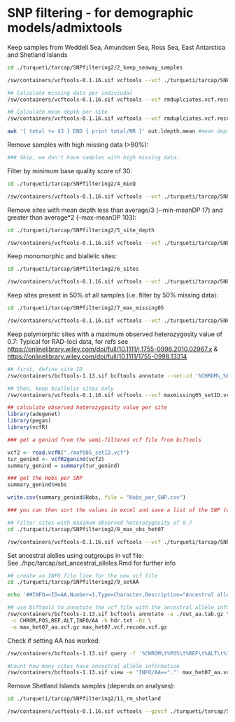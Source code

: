 SNP filtering - for demographic models/admixtools
================

Keep samples from Weddell Sea, Amundsen Sea, Ross Sea, East Antarctica
and Shetland Islands

``` bash
cd ./turqueti/tarcap/SNPfiltering2/2_keep_seaway_samples

/sw/containers/vcftools-0.1.16.sif vcftools --vcf ./turqueti/tarcap/SNPfiltering1/1_rmindel/rmindels.recode.vcf --keep keep_seaway_samples.tsv --out seaway_samples --recode --recode-INFO-all

## Calculate missing data per indiviudal
/sw/containers/vcftools-0.1.16.sif vcftools --vcf rmduplciates.vcf.recode.vcf --missing-indv --out out

## Calculate mean depth per site
/sw/containers/vcftools-0.1.16.sif vcftools --vcf rmduplciates.vcf.recode.vcf --site-mean-depth --out out

awk '{ total += $3 } END { print total/NR }' out.ldepth.mean #mean depth = 51.3327
```

Remove samples with high missing data (>80%):

``` bash
### Skip, we don't have samples with high missing data. 
```

Filter by minimum base quality score of 30:

``` bash
cd ./turqueti/tarcap/SNPfiltering2/4_minQ

/sw/containers/vcftools-0.1.16.sif vcftools --vcf ./turqueti/tarcap/SNPfiltering2/2_keep_seaway_samples/seaway_samples.recode.vcf --minQ 30 --out minQ30 --recode --recode-INFO-all
```

Remove sites with mean depth less than average/3 (‐‐min-meanDP 17) and
greater than average\*2 (–max-meanDP 103):

``` bash
cd ./turqueti/tarcap/SNPfiltering2/5_site_depth

/sw/containers/vcftools-0.1.16.sif vcftools --vcf ./turqueti/tarcap/SNPfiltering2/4_minQ/minQ30.recode.vcf --min-meanDP 17 --max-meanDP 103 --out site_depth --recode --recode-INFO-all
```

Keep monomorphic and biallelic sites:

``` bash
cd ./turqueti/tarcap/SNPfiltering2/6_sites

/sw/containers/vcftools-0.1.16.sif vcftools --vcf ./turqueti/tarcap/SNPfiltering2/5_site_depth/site_depth.recode.vcf --min-alleles 1 --max-alleles 2 --out sites --recode --recode-INFO-all
```

Keep sites present in 50% of all samples (i.e. filter by 50% missing
data):

``` bash
cd ./turqueti/tarcap/SNPfiltering2/7_max_missing05

/sw/containers/vcftools-0.1.16.sif vcftools --vcf ./turqueti/tarcap/SNPfiltering2/6_sites/sites.recode.vcf --max-missing 0.5 --out maxmissing05 --recode --recode-INFO-all
```

Keep polymorphic sites with a maximum observed heterozygosity value of
0.7: Typical for RAD-loci data, for refs see
<https://onlinelibrary.wiley.com/doi/full/10.1111/j.1755-0998.2010.02967.x>
& <https://onlinelibrary.wiley.com/doi/full/10.1111/1755-0998.13314>

``` bash
## first, define site ID
/sw/containers/bcftools-1.13.sif bcftools annotate --set-id '%CHROM\_%POS' maxmissing05.recode.vcf > maxmissing05_setID.vcf

## then, keep biallelic sites only
/sw/containers/vcftools-0.1.16.sif vcftools --vcf maxmissing05_setID.vcf --min-alleles 2 --max-alleles 2 --out maxmissing05_setID_biallelic --recode --recode-INFO-all
```

``` r
## calculate observed heterozygosity value per site
library(adegenet)
library(pegas)
library(vcfR)

### get a genind from the semi-filtered vcf file from bcftools

vcf2 <- read.vcfR("./maf005_setID.vcf")
tur_genind <- vcfR2genind(vcf2)
summary_genind = summary(tur_genind)

### get the Hobs per SNP 
summary_genind$Hobs 

write.csv(summary_genind$Hobs, file = "Hobs_per_SNP.csv")

### you can then sort the values in excel and save a list of the SNP (with site ID) with >0.7
```

``` bash
## Filter sites with maximum observed heterozygosity of 0.7
cd ./turqueti/tarcap/SNPfiltering2/8_max_obs_het07

/sw/containers/vcftools-0.1.16.sif vcftools --vcf ./turqueti/tarcap/SNPfiltering2/7_max_missing05/maxmissing05_setID.vcf --exclude site_obs_het_over_07.tsv --out max_het07.vcf --recode --recode-INFO-all
```

Set ancestral alelles using outgroups in vcf file:  
See ./hpc/tarcap/set_ancestral_alleles.Rmd for further info

``` bash
## create an INFO file line for the new vcf file
cd ./turqueti/tarcap/SNPfiltering2/9_setAA

echo '##INFO=<ID=AA,Number=1,Type=Character,Description="Ancestral allele">' > hdr.txt

## use bcftools to annotate the vcf file with the ancestral allele information
/sw/containers/bcftools-1.13.sif bcftools annotate -a ./out_aa.tab.gz \
 -c CHROM,POS,REF,ALT,INFO/AA -h hdr.txt -Oz \
 -o max_het07_aa.vcf.gz max_het07.vcf.recode.vcf.gz
```

Check if setting AA has worked:

``` bash
/sw/containers/bcftools-1.13.sif query -f '%CHROM\t%POS\t%REF\t%ALT\t%INFO/AA\n' max_het07_aa.vcf.gz | less

#Count how many sites have ancestral allele information
/sw/containers/bcftools-1.13.sif view -e 'INFO/AA=="."' max_het07_aa.vcf.gz -H | wc -l   
```

Remove Shetland Islands samples (depends on analyses):

``` bash
cd ./turqueti/tarcap/SNPfiltering2/11_rm_shetland

/sw/containers/vcftools-0.1.16.sif vcftools --gzvcf ./turqueti/tarcap/SNPfiltering2/9_setAA/max_het07_aa.vcf.gz --remove shetland_tur.tsv --out rmshetland_aa --recode --recode-INFO-all
```
